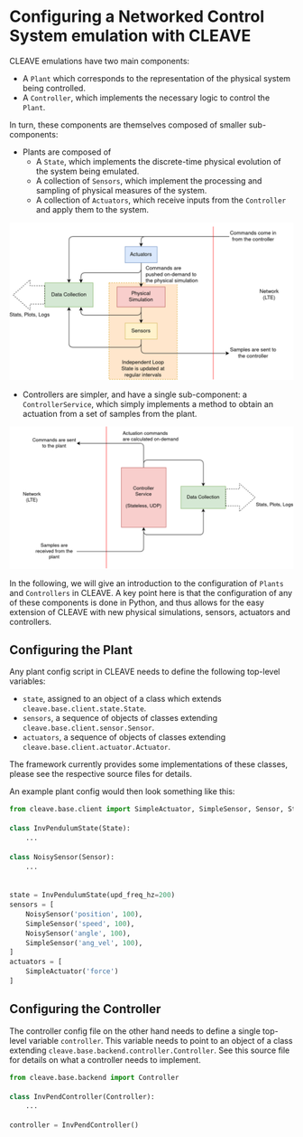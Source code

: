 # Configuring a Networked Control System emulation with CLEAVE

CLEAVE emulations have two main components:

- A `Plant` which corresponds to the representation of the physical system being controlled.
- A `Controller`, which implements the necessary logic to control the `Plant`. 

In turn, these components are themselves composed of smaller sub-components:

- Plants are composed of 
    - A `State`, which implements the discrete-time physical evolution of the system being emulated.
    - A collection of `Sensors`, which implement the processing and sampling of physical measures of the system.
    - A collection of `Actuators`, which receive inputs from the `Controller` and apply them to the system.
    
![CLEAVE Plant](docs/images/CLEAVE_PLANT.png)
    
- Controllers are simpler, and have a single sub-component: a `ControllerService`, which simply implements a method to obtain an actuation from a set of samples from the plant.

![CLEAVE Controller](docs/images/CLEAVE_CONTROL.png)

In the following, we will give an introduction to the configuration of `Plants` and `Controllers` in CLEAVE. A key point here is that the configuration of any of these components is done in Python, and thus allows for the easy extension of CLEAVE with new physical simulations, sensors, actuators and controllers.

## Configuring the Plant

Any plant config script in CLEAVE needs to define the following top-level variables:

- `state`, assigned to an object of a class which extends `cleave.base.client.state.State`.
- `sensors`, a sequence of objects of classes extending `cleave.base.client.sensor.Sensor`.
- `actuators`, a sequence of objects of classes extending `cleave.base.client.actuator.Actuator`.

The framework currently provides some implementations of these classes, please see the respective source files for details.

An example plant config would then look something like this:

```python
from cleave.base.client import SimpleActuator, SimpleSensor, Sensor, State

class InvPendulumState(State):
    ...

class NoisySensor(Sensor):
    ...


state = InvPendulumState(upd_freq_hz=200)
sensors = [
    NoisySensor('position', 100),
    SimpleSensor('speed', 100),
    NoisySensor('angle', 100),
    SimpleSensor('ang_vel', 100),
]
actuators = [
    SimpleActuator('force')
]
```

## Configuring the Controller

The controller config file on the other hand needs to define a single top-level variable `controller`. This variable needs to point to an object of a class extending `cleave.base.backend.controller.Controller`.
See this source file for details on what a controller needs to implement.

```python
from cleave.base.backend import Controller

class InvPendController(Controller):
    ...

controller = InvPendController()

```
